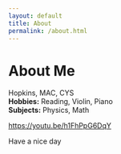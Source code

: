 ```yaml
---
layout: default
title: About
permalink: /about.html
---
```


# About Me


Hopkins, MAC, CYS  
**Hobbies:** Reading, Violin, Piano  
**Subjects:** Physics, Math  

https://youtu.be/h1FhPpG6DqY

Have a nice day
